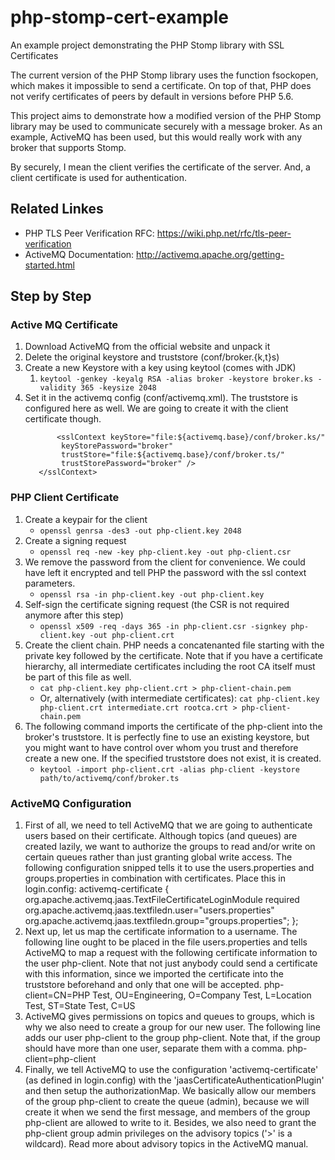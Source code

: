 php-stomp-cert-example
======================

An example project demonstrating the PHP Stomp library with SSL Certificates

The current version of the PHP Stomp library uses the function fsockopen, which
makes it impossible to send a certificate. On top of that, PHP does not verify
certificates of peers by default in versions before PHP 5.6.

This project aims to demonstrate how a modified version of the PHP Stomp library
may be used to communicate securely with a message broker. As an example,
ActiveMQ has been used, but this would really work with any broker that supports
Stomp.

By securely, I mean the client verifies the certificate of the server. And, a
client certificate is used for authentication.


## Related Linkes
* PHP TLS Peer Verification RFC: https://wiki.php.net/rfc/tls-peer-verification
* ActiveMQ Documentation: http://activemq.apache.org/getting-started.html

## Step by Step

### Active MQ Certificate
1. Download ActiveMQ from the official website and unpack it
2. Delete the original keystore and truststore (conf/broker.{k,t}s)
3. Create a new Keystore with a key using keytool (comes with JDK)
   1. `keytool -genkey -keyalg RSA -alias broker -keystore broker.ks -validity 365 -keysize 2048`
4. Set it in the activemq config (conf/activemq.xml). The truststore is
   configured here as well. We are going to create it with the client
   certificate though.
    ```<sslContext>
           <sslContext keyStore="file:${activemq.base}/conf/broker.ks/"
            keyStorePassword="broker"
            trustStore="file:${activemq.base}/conf/broker.ts/"
            trustStorePassword="broker" />
       </sslContext>
    ```

### PHP Client Certificate
1. Create a keypair for the client
   * `openssl genrsa -des3 -out php-client.key 2048`
2. Create a signing request
   * `openssl req -new -key php-client.key -out php-client.csr`
3. We remove the password from the client for convenience. We could have left it
   encrypted and tell PHP the password with the ssl context parameters.
   * `openssl rsa -in php-client.key -out php-client.key`
4. Self-sign the certificate signing request (the CSR is not required anymore after this step)
   * `openssl x509 -req -days 365 -in php-client.csr -signkey php-client.key -out php-client.crt`
5. Create the client chain. PHP needs a concatenanted file starting with the private key
   followed by the certificate. Note that if you have a certificate hierarchy, all intermediate
   certificates including the root CA itself must be part of this file as well.
   * `cat php-client.key php-client.crt > php-client-chain.pem`
   * Or, alternatively (with intermediate certificates):
         `cat php-client.key php-client.crt intermediate.crt rootca.crt > php-client-chain.pem`
6. The following command imports the certificate of the php-client into the
   broker's truststore. It is perfectly fine to use an existing keystore, but
   you might want to have control over whom you trust and therefore create a new
   one. If the specified truststore does not exist, it is created.
   * `keytool -import php-client.crt -alias php-client -keystore path/to/activemq/conf/broker.ts`

### ActiveMQ Configuration
1. First of all, we need to tell ActiveMQ that we are going to authenticate users
   based on their certificate. Although topics (and queues) are created lazily,
   we want to authorize the groups to read and/or write on certain queues rather
   than just granting global write access. The following configuration snipped
   tells it to use the users.properties and groups.properties in combination
   with certificates. Place this in login.config:
    activemq-certificate {
        org.apache.activemq.jaas.TextFileCertificateLoginModule
            required
            org.apache.activemq.jaas.textfiledn.user="users.properties"
            org.apache.activemq.jaas.textfiledn.group="groups.properties";
    };
2. Next up, let us map the certificate information to a username. The following
   line ought to be placed in the file users.properties and tells ActiveMQ to
   map a request with the following certificate information to the user php-client.
   Note that not just anybody could send a certificate with this information,
   since we imported the certificate into the truststore beforehand and only that
   one will be accepted.
    php-client=CN=PHP Test, OU=Engineering, O=Company Test, L=Location Test, ST=State Test, C=US
3. ActiveMQ gives permissions on topics and queues to groups, which is why we
   also need to create a group for our new user. The following line adds our
   user php-client to the group php-client. Note that, if the group should have
   more than one user, separate them with a comma.
    php-client=php-client
4. Finally, we tell ActiveMQ to use the configuration 'activemq-certificate' (as
   defined in login.config) with the 'jaasCertificateAuthenticationPlugin' and
   then setup the authorizationMap. We basically allow our members of the group
   php-client to create the queue (admin), because we will create it when we
   send the first message, and members of the group php-client are allowed to
   write to it. Besides, we also need to grant the php-client group admin
   privileges on the advisory topics ('>' is a wildcard). Read more about
   advisory topics in the ActiveMQ manual.
    <plugins>
        <jaasCertificateAuthenticationPlugin configuration="activemq-certificate"/>
        <authorizationPlugin>
            <map>
                <authorizationMap>
                    <authorizationEntries>
                        <authorizationEntry topic="TestQueue" admin="php-client" write="php-client" />
                        <authorizationEntry topic="ActiveMQ.Advisory.>" admin="php-client" />
                    </authorizationEntries>
                </authorizationMap>
            </map>
        </authorizationPlugin>
    </plugins>
